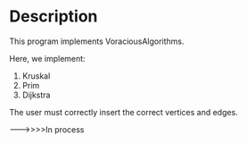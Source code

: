 # Description
This program implements VoraciousAlgorithms.

Here, we implement:
1) Kruskal
2) Prim
3) Dijkstra

The user must correctly insert the correct vertices and edges.

--->>>>In process 
